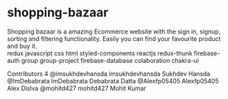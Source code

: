 # shopping-bazaar
Shopping bazaar is a amazing Ecommerce website with the sign in, signup, sorting and filtering functionality. Easily you can find your favourite product and buy it.    
redux javascript css html styled-components reactjs redux-thunk firebase-auth group group-project firebase-database colaboration chakra-ui

Contributors 4
@imsukhdevhansda
imsukhdevhansda Sukhdev Hansda
@ImDebabrata
ImDebabrata Debabrata Datta
@Alexfp05405
Alexfp05405 Alex Dislva
@mohitd427
mohitd427 Mohit Kumar
